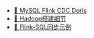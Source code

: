 - [📄 MySQL Flink CDC Doris](/计算机时代/大数据/MySQL-FlinkCDC-Doris.md)
- [📄 Hadoop搭建细节](/计算机时代/大数据/Hadoop%E6%90%AD%E5%BB%BA%E7%BB%86%E8%8A%82.md)
- [📄 Flink-SQL同步示例](/计算机时代/大数据/Flink-SQL%E5%90%8C%E6%AD%A5%E7%A4%BA%E4%BE%8B.md)